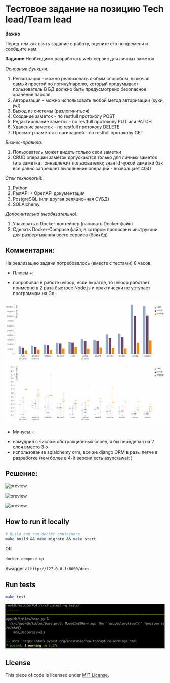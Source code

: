 # Тестовое задание на позицию Tech lead/Team lead

**Важно**

Перед тем как взять задание в работу, оцените его по времени и сообщите нам.

**Задание**
Необходимо разработать web-сервис для личных заметок.

*Основные функции:*
1. Регистрация - можно реализовать любым способом, включая самый простой по логину/паролю, который придумывает пользователь
В БД должно быть предусмотрено безопасное хранение пароля
2. Авторизация - можно использовать любой метод авторизации (куки, jwt)
3. Выход из системы (разлогиниться)
4. Создание заметок - по restfull протоколу POST
5. Редактирование заметок - по restfull протоколу PUT или PATCH
6. Удаление заметок - по restfull протоколу DELETE
7. Просмотр заметок с пагинацией - по restfull протоколу GET

*Бизнес-правила:*
1. Пользователь может видеть только свои заметки
2. CRUD операции заметок допускаются только для личных заметок
(эта заметка принадлежит пользователю;
зная id чужой заметки бэк все равно запрещает выполнение операций - возвращает 404)

*Стек технологий:*
1. Python
2. FastAPI + OpenAPI документация
3. PostgreSQL (или другая реляционная СУБД)
4. SQLAlchemy

*Дополнительно (необязательно):*
1. Упаковать в Docker-контейнер (написать Docker-файл)
2. Сделать Docker-Compose файл, в котором прописаны инструкции для
развертывания всего сервиса (бэк+бд)

## Комментарии:
На реализацию задачи потребовалось (вместе с тестами) 8 часов.

+ Плюсы +:
* попробовал в работе uvloop, если вкратце, то uvloop работает примерно в 2 раза быстрее Node.js и практически не уступает программам на Go.

![preview](/doc/uvloop.png)

- Минусы -:
* намудрил с числом обстракционных слоев, я бы переделал на 2 слоя вместо 3-х
* использование sqlalchemy orm, все же django ORM в разы легче в разработке (тем более в 4-й версии есть async/await )

## Решение:

![preview](/doc/web-api-run1.gif)

![preview](/doc/web-api-run2.gif)

![preview](/doc/web-api-run3.gif)

## How to run it locally

```bash
# Build and run docker containers
make build && make migrate && make start
```
OR
```bash
docker-compose up
```

Swagger at `http://127.0.0.1:8000/docs`.


## Run tests

```bash
make test
```

![preview](/doc/pytest.png)

## License
This piece of code is licensed under [MIT License](/LICENSE).
